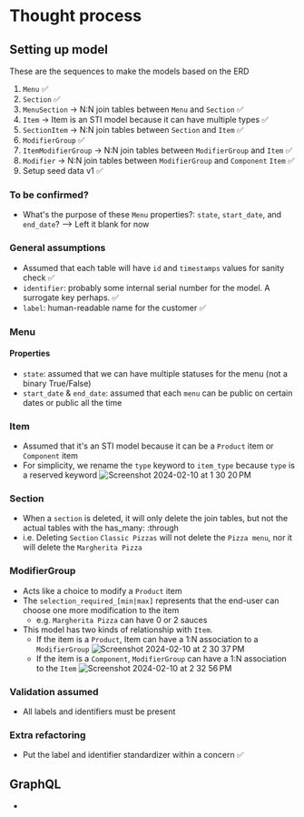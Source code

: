# Thought process

## Setting up model

These are the sequences to make the models based on the ERD

1. `Menu` ✅
2. `Section` ✅
3. `MenuSection` -> N:N join tables between `Menu` and `Section` ✅
4. `Item` -> Item is an STI model because it can have multiple types ✅
5. `SectionItem` -> N:N join tables between `Section` and `Item` ✅
6. `ModifierGroup` ✅
7. `ItemModifierGroup` -> N:N join tables between `ModifierGroup` and `Item` ✅
8. `Modifier` -> N:N join tables between `ModifierGroup` and `Component` `Item` ✅
9. Setup seed data v1 ✅

### To be confirmed?

- What's the purpose of these `Menu` properties?: `state`, `start_date`, and `end_date`? --> Left it blank for now

### General assumptions

- Assumed that each table will have `id` and `timestamps` values for sanity check ✅
- `identifier`: probably some internal serial number for the model. A surrogate key perhaps. ✅
- `label`: human-readable name for the customer ✅

### Menu

#### Properties

- `state`: assumed that we can have multiple statuses for the menu (not a binary True/False)
- `start_date` & `end_date`: assumed that each `menu` can be public on certain dates or public all the time

### Item

- Assumed that it's an STI model because it can be a `Product` item or `Component` item
- For simplicity, we rename the `type` keyword to `item_type` because `type` is a reserved keyword
  ![Screenshot 2024-02-10 at 1 30 20 PM](https://github.com/primaulia/grain-challenge/assets/1294303/2b9e5398-5907-4155-911c-b19995c8ebd2)

### Section

- When a `section` is deleted, it will only delete the join tables, but not the actual tables with the has_many: :through
- i.e. Deleting `Section` `Classic Pizzas` will not delete the `Pizza menu`, nor it will delete the `Margherita Pizza`

### ModifierGroup

- Acts like a choice to modify a `Product` item
- The `selection_required_[min|max]` represents that the end-user can choose one more modification to the item
  - e.g. `Margherita Pizza` can have 0 or 2 sauces
- This model has two kinds of relationship with `Item`.
  - If the item is a `Product`, Item can have a 1:N association to a `ModifierGroup`
    ![Screenshot 2024-02-10 at 2 30 37 PM](https://github.com/primaulia/grain-challenge/assets/1294303/1568909a-102f-40fa-83f9-ad3cd0e127a7)
  - If the item is a `Component`, `ModifierGroup` can have a 1:N association to the `Item`
    ![Screenshot 2024-02-10 at 2 32 56 PM](https://github.com/primaulia/grain-challenge/assets/1294303/0c0683a9-547b-4f1b-b54f-9ba87c2eb43b)

### Validation assumed

- All labels and identifiers must be present

### Extra refactoring

- Put the label and identifier standardizer within a concern ✅

## GraphQL

-
